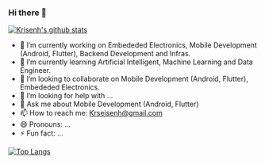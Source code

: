 ### Hi there 👋

[![Krisenh's github stats](https://github-readme-stats.vercel.app/api?username=3lVv0w)](https://github.com/anuraghazra/github-readme-stats)

- 🔭 I’m currently working on Embededed Electronics, Mobile Development (Android, Flutter), Backend Development and Infras.
- 🌱 I’m currently learning Artificial Intelligent, Machine Learning and Data Engineer.
- 👯 I’m looking to collaborate on Mobile Development (Android, Flutter), Embededed Electronics.
- 🤔 I’m looking for help with ...
- 💬 Ask me about Mobile Development (Android, Flutter)
- 📫 How to reach me: Krseisenh@gmail.com
- 😄 Pronouns: ...
- ⚡ Fun fact: ...

[![Top Langs](https://github-readme-stats.vercel.app/api/top-langs/?username=3lVv0w)](https://github.com/anuraghazra/github-readme-stats)
